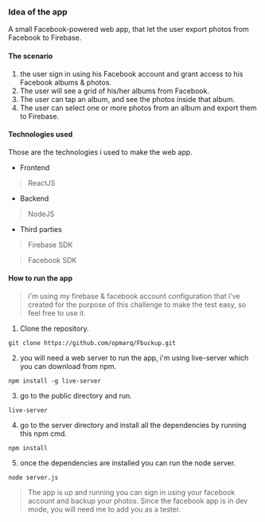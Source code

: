 ### Idea of the app

A small Facebook-powered web app, that let the user export photos from Facebook to Firebase.

#### The scenario 

1. the user sign in using his Facebook account and grant access to his Facebook albums & photos.
2. The user will see a grid of his/her albums from Facebook.
3. The user can tap an album, and see the photos inside that album.
4. The user can select one or more photos from an album and export them to Firebase.

#### Technologies used

Those are the technologies i used to make the web app.

* Frontend
> ReactJS
* Backend
> NodeJS
* Third parties
> Firebase SDK

> Facebook SDK

#### How to run the app

> i'm using my firebase & facebook account configuration that i've created for the purpose of this challenge to make the test easy, so feel free to use it.

1. Clone the repository.
```
git clone https://github.com/opmarq/Fbuckup.git
```
2. you will need a web server to run the app, i'm using live-server which you can download from npm.

```
npm install -g live-server
```
3. go to the public directory and run.

```
live-server
```
4. go to the server directory and install all the dependencies by running this npm cmd.

```
npm install
```
5. once the dependencies are installed you can run the node server.
````
node server.js
````
> The app is up and running you can sign in using your facebook account and backup your photos.
> Since the facebook app is in dev mode, you will need me to add you as a tester.

